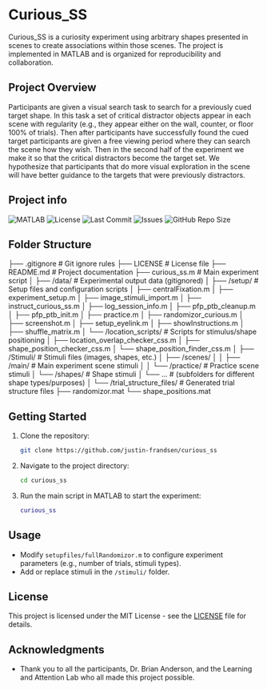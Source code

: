 # Curious_SS

Curious_SS is a curiosity experiment using arbitrary shapes presented in scenes to create associations within those scenes. The project is implemented in MATLAB and is organized for reproducibility and collaboration.

## Project Overview

Participants are given a visual search task to search for a previously cued target shape. In this task a set of critical distractor objects appear in each scene with regularity (e.g., they appear either on the wall, counter, or floor 100% of trials). Then after participants have successfully found the cued target participants are given a free viewing period where they can search the scene how they wish. Then in the second half of the experiment we make it so that the critical distractors become the target set. We hypothesize that participants that do more visual exploration in the scene will have better guidance to the targets that were previously distractors.

## Project info

![MATLAB](https://img.shields.io/badge/MATLAB-R2023b-orange?logo=matlab&logoColor=white)
![License](https://img.shields.io/github/license/justin-frandsen/curious_ss)
![Last Commit](https://img.shields.io/github/last-commit/justin-frandsen/curious_ss)
![Issues](https://img.shields.io/github/issues/justin-frandsen/curious_ss)
![GitHub Repo Size](https://img.shields.io/github/repo-size/justin-frandsen/curious_ss)


## Folder Structure
├── .gitignore # Git ignore rules
├── LICENSE # License file
├── README.md # Project documentation
├── curious_ss.m # Main experiment script
│
├── /data/ # Experimental output data (gitignored)
│
├── /setup/ # Setup files and configuration scripts
│ ├── centralFixation.m
│ ├── experiment_setup.m
│ ├── image_stimuli_import.m
│ ├── instruct_curious_ss.m
│ ├── log_session_info.m
│ ├── pfp_ptb_cleanup.m
│ ├── pfp_ptb_init.m
│ ├── practice.m
│ ├── randomizor_curious.m
│ ├── screenshot.m
│ ├── setup_eyelink.m
│ ├── showInstructions.m
│ ├── shuffle_matrix.m
│ └── /location_scripts/ # Scripts for stimulus/shape positioning
│ ├── location_overlap_checker_css.m
│ ├── shape_position_checker_css.m
│ └── shape_position_finder_css.m
│
├── /Stimuli/ # Stimuli files (images, shapes, etc.)
│ ├── /scenes/
│ │ ├── /main/ # Main experiment scene stimuli
│ │ └── /practice/ # Practice scene stimuli
│ └── /shapes/ # Shape stimuli
│ └── ... # (subfolders for different shape types/purposes)
│
└── /trial_structure_files/ # Generated trial structure files
├── randomizor.mat
└── shape_positions.mat

## Getting Started

1. Clone the repository:
   ```sh
   git clone https://github.com/justin-frandsen/curious_ss
   ```
2. Navigate to the project directory:
   ```sh
   cd curious_ss
   ```
4. Run the main script in MATLAB to start the experiment:
   ```matlab
   curious_ss
   ```

## Usage

- Modify `setupfiles/fullRandomizor.m` to configure experiment parameters (e.g., number of trials, stimuli types).
- Add or replace stimuli in the `/stimuli/` folder.

## License

This project is licensed under the MIT License - see the [LICENSE](LICENSE) file for details.

## Acknowledgments

- Thank you to all the participants, Dr. Brian Anderson, and the Learning and Attention Lab who all made this project possible.

